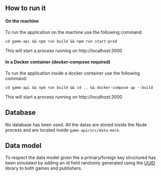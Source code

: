 ## How to run it

#### On the machine

To run the application on the machine use the following command:

    cd game-api && npm run build && npm run start:prod

This will start a process running on http://localhost:3000

#### In a Docker container (docker-compose required)

To run the application inside a docker container use the following command:

    cd game-api && npm run build && cd .. && docker-compose up --build

This will start a process running on http://localhost:3000

## Database

No database has been used. All the datas are stored inside the Node process and are located inside `game-api/src/data-mock`.

## Data model

To respect the data model given the a primary/foreign key structured has been simulated by adding an id field randomly generated using the [UUID](https://www.npmjs.com/package/uuid) library to both games and publishers.
